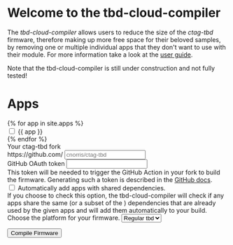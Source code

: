 <h1>Welcome to the tbd-cloud-compiler</h1>

<p>
The <i>tbd-cloud-compiler</i> allows users to reduce the size of the <i>ctag-tbd</i> firmware, therefore making up more free space for their beloved samples, by removing one or multiple individual apps that they don't want to use with their module. For more information take a look at the <a href="user-guide">user guide</a>.
</p>

<div class="alert alert-warning" role="alert">
  Note that the tbd-cloud-compiler is still under construction and not fully tested! 
</div>

<h1>Apps</h1>

<form>
    <div class="row">
    {% for app in site.apps %}
    <div class="col-4 mt-1">
        <div class="form-check form-switch">
          <input class="form-check-input app-checkbox" type="checkbox" id="{{ app }}">
          <label class="form-check-label" for="{{ app }}">{{ app }}</label>
        </div>
    </div>
    {% endfor %}
    </div>
    <label for="basic-url" class="form-label mt-2">Your ctag-tbd fork</label>
    <div class="input-group mb-3">
        <span class="input-group-text" id="basic-addon3">https://github.com/</span>
        <input type="text" class="form-control" id="fork-url" aria-describedby="basic-addon3" placeholder="cnorris/ctag-tbd">
    </div>
    <div class="mb-3">
        <label for="oauth-help" class="form-label">GitHub OAuth token</label>
        <input type="text" class="form-control" id="oauth-token" aria-describedby="oauth-help">
        <div id="oauth-help" class="form-text">This token will be needed to trigger the GitHub Action in your fork to build the firmware. Generating such a token is described in the <a target="_blank" href="https://docs.github.com/en/github/authenticating-to-github/keeping-your-account-and-data-secure/creating-a-personal-access-token">GitHub docs</a>.</div>
    </div>
    <div class="mb-3">
        <div class="form-check form-switch-xl">
          <input class="form-check-input" type="checkbox" id="add-cheap-deps">
          <label class="form-check-label" for="add-cheap-deps">Automatically add apps with shared dependencies.</label>
          <div id="dep-help" class="form-text">If you choose to check this option, the tbd-cloud-compiler will check if any apps share the same (or a subset of the ) dependencies that are already used by the given apps and will add them automatically to your build.</div>
        </div>
    </div>
  <div class="mb-3">
    <label class="form-check-label" for="platform">Choose the platform for your firmware.</label>
    <select class="form-select mt-2" aria-label="select" id="platform">
      <option value="v2" selected>Regular tbd</option>
      <option value="aem">AEM</option>
      <option value="mk2">tbd mk2</option>
    </select>
  </div>
</form>
<button id="compile-button" onclick="trigger_workflow()" class="btn btn-primary" aria-describedby="button-help">Compile Firmware</button>
<div id="button-help" class="form-text"></div>


<script>
    function trigger_workflow() {
        let included_apps = [];
        let removed_apps = [];
        $('.app-checkbox').each(function () {
            let id = `#${this.id}`;
            if ($(id).is(":checked")) {
                included_apps.push(this.id);
            } else {
                removed_apps.push(this.id);
            }
        });
        
        let add_cheap_deps = $("#add-cheap-deps").is(":checked");
        let platform = $(#platform).find(":selected").val();
        console.log(platform);
        console.log($("#platform").value);
       
        let oauth_token = $('#oauth-token').val();
        let user = $('#fork-url').val().split('/')[0];
        let repo = $('#fork-url').val().split('/')[1];

        let workflow = "custom-build.yml";

        let url = `https://api.github.com/repos/${user}/${repo}/actions/workflows/${workflow}/dispatches`;
        let body = {
            "ref": "cloud-compiler",
            "inputs": {"apps": removed_apps.join('#'), "deps": add_cheap_deps.toString()}
        };

        let auth = `token ${oauth_token}`;

        let header = {
            "Authorization": auth,
        };
  
        let help = `Your new ctag-tbd firmware will now be compiled. This will take a few minutes. You can download the firmware as an artifact from the latest run at the <a href="https://github.com/${user}/${repo}/actions" target="_blank">GitHub Actions section of your ctag-tbd fork</a>.`;
  
        let error_help = `<div id="error_help">Ooops, something went wrong! Please make sure that your Fork and OAuth token are both valid. You can also take a look at the <a href="user-guide">user guide</a> to check if you did everything right. If you tried everything and still face a problem please feel free to <a href="https://github.com/fxwiegand/tbd-cloud-compiler/issues/new/choose" target="_blank">open an issue</a> over at GitHub.</div>`;

        let button_success_content = `<span id="spinner" class="spinner-border spinner-border-sm" role="status" aria-hidden="true" style="display: none"></span> Compiling Firmware...`;
  
        $.ajax({
            type: "POST",
            url: url,
            headers: header,
            data: JSON.stringify(body),
            success: function() {
                $('#compile-button').removeClass( "btn-primary" );
                $('#compile-button').removeClass( "btn-danger" );
                $('#compile-button').addClass( "btn-success" );
                $('#compile-button').html(button_success_content);
                $('#button-help').append(help);
                $('#spinner').show();
                $('#error_help').hide();
                $('#compile-button').prop('disabled', true);
                console.log('success');
            },
            error: function() {
                $('#compile-button').removeClass( "btn-primary" );
                $('#compile-button').addClass( "btn-danger" );
                $('#button-help').append(error_help);
                console.log('error');
            }
        });
    }
</script>
